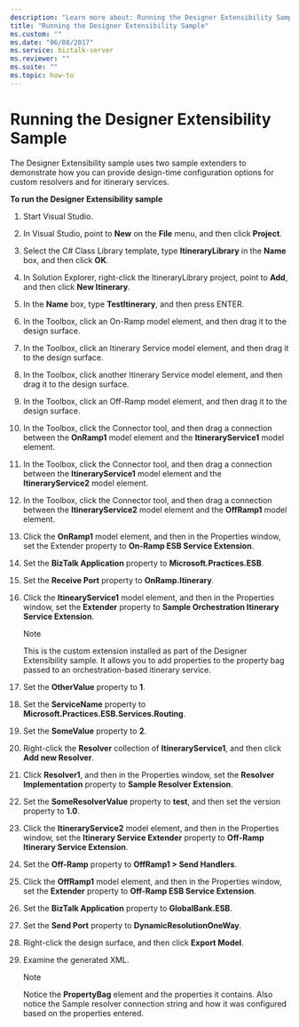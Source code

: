 ```yaml
---
description: "Learn more about: Running the Designer Extensibility Sample"
title: "Running the Designer Extensibility Sample"
ms.custom: ""
ms.date: "06/08/2017"
ms.service: biztalk-server
ms.reviewer: ""
ms.suite: ""
ms.topic: how-to
---
```

# Running the Designer Extensibility Sample
The Designer Extensibility sample uses two sample extenders to demonstrate how you can provide design-time configuration options for custom resolvers and for itinerary services.  
  
 **To run the Designer Extensibility sample**  
  
1.  Start Visual Studio.  
  
2.  In Visual Studio, point to **New** on the **File** menu, and then click **Project**.  
  
3.  Select the C# Class Library template, type **ItineraryLibrary** in the **Name** box, and then click **OK**.  
  
4.  In Solution Explorer, right-click the ItineraryLibrary project, point to **Add**, and then click **New Itinerary**.  
  
5.  In the **Name** box, type **TestItinerary**, and then press ENTER.  
  
6.  In the Toolbox, click an On-Ramp model element, and then drag it to the design surface.  
  
7.  In the Toolbox, click an Itinerary Service model element, and then drag it to the design surface.  
  
8.  In the Toolbox, click another Itinerary Service model element, and then drag it to the design surface.  
  
9. In the Toolbox, click an Off-Ramp model element, and then drag it to the design surface.  
  
10. In the Toolbox, click the Connector tool, and then drag a connection between the **OnRamp1** model element and the **ItineraryService1** model element.  
  
11. In the Toolbox, click the Connector tool, and then drag a connection between the **ItineraryService1** model element and the **ItineraryService2** model element.  
  
12. In the Toolbox, click the Connector tool, and then drag a connection between the **ItineraryService2** model element and the **OffRamp1** model element.  
  
13. Click the **OnRamp1** model element, and then in the Properties window, set the Extender property to **On-Ramp ESB Service Extension**.  
  
14. Set the **BizTalk Application** property to **Microsoft.Practices.ESB**.  
  
15. Set the **Receive Port** property to **OnRamp.Itinerary**.  
  
16. Click the **ItinearyService1** model element, and then in the Properties window, set the **Extender** property to **Sample Orchestration Itinerary Service Extension**.  
  
    > [!NOTE]
    >  This is the custom extension installed as part of the Designer Extensibility sample. It allows you to add properties to the property bag passed to an orchestration-based itinerary service.  
  
17. Set the **OtherValue** property to **1**.  
  
18. Set the **ServiceName** property to **Microsoft.Practices.ESB.Services.Routing**.  
  
19. Set the **SomeValue** property to **2**.  
  
20. Right-click the **Resolver** collection of **ItineraryService1**, and then click **Add new Resolver**.  
  
21. Click **Resolver1**, and then in the Properties window, set the **Resolver Implementation** property to **Sample Resolver Extension**.  
  
22. Set the **SomeResolverValue** property to **test**, and then set the version property to **1.0**.  
  
23. Click the **ItineraryService2** model element, and then in the Properties window, set the **Itinerary Service Extender** property to **Off-Ramp Itinerary Service Extension**.  
  
24. Set the **Off-Ramp** property to **OffRamp1 > Send Handlers**.  
  
25. Click the **OffRamp1** model element, and then in the Properties window, set the **Extender** property to **Off-Ramp ESB Service Extension**.  
  
26. Set the **BizTalk Application** property to **GlobalBank.ESB**.  
  
27. Set the **Send Port** property to **DynamicResolutionOneWay**.  
  
28. Right-click the design surface, and then click **Export Model**.  
  
29. Examine the generated XML.  
  
    > [!NOTE]
    >  Notice the **PropertyBag** element and the properties it contains. Also notice the Sample resolver connection string and how it was configured based on the properties entered.
